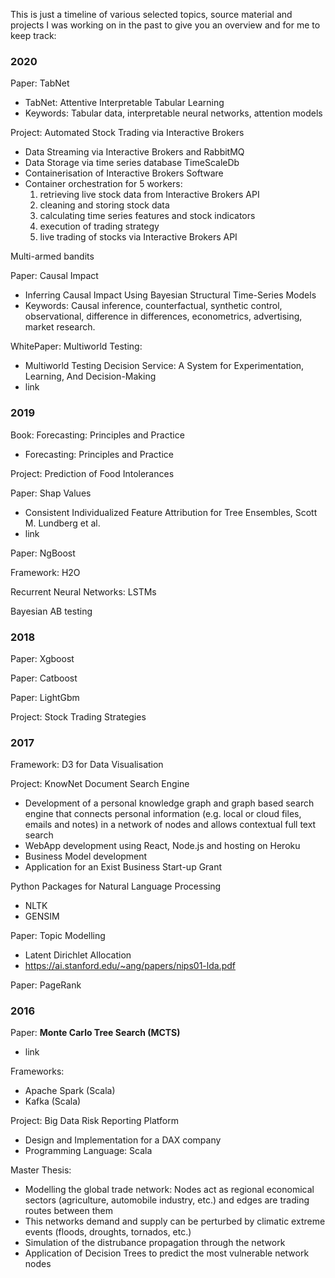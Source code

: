
This is just a timeline of various selected topics, source material and projects I was working on in the past to give you an overview and for me to keep track: 


### 2020

Paper: TabNet
- TabNet: Attentive Interpretable Tabular Learning
- Keywords: Tabular data, interpretable neural networks, attention models

Project: Automated Stock Trading via Interactive Brokers
- Data Streaming via Interactive Brokers and RabbitMQ
- Data Storage via time series database TimeScaleDb
- Containerisation of Interactive Brokers Software
- Container orchestration for 5 workers: 
    1. retrieving live stock data from Interactive Brokers API
    2. cleaning and storing stock data
    3. calculating time series features and stock indicators
    4. execution of trading strategy
    5. live trading of stocks via Interactive Brokers API

Multi-armed bandits

Paper: Causal Impact
- Inferring Causal Impact Using Bayesian Structural Time-Series Models
- Keywords: Causal inference, counterfactual, synthetic control, observational, difference in differences, econometrics, advertising, market research.

WhitePaper: Multiworld Testing: 
- Multiworld Testing Decision Service:
A System for Experimentation, Learning, And Decision-Making
- link


### 2019

Book: Forecasting: Principles and Practice
- Forecasting: Principles and Practice


Project: Prediction of Food Intolerances

Paper: Shap Values
- Consistent Individualized Feature Attribution for Tree
Ensembles, Scott M. Lundberg et al.
- link

Paper: NgBoost

Framework: H2O

Recurrent Neural Networks: LSTMs

Bayesian AB testing

### 2018
Paper: Xgboost

Paper: Catboost

Paper: LightGbm

Project: Stock Trading Strategies

### 2017

Framework: D3 for Data Visualisation

Project: KnowNet Document Search Engine
- Development of a personal knowledge graph and graph based search engine that connects personal information (e.g. local or cloud files, emails and notes)
in a network of nodes and allows contextual full text search
- WebApp development using React, Node.js and hosting on Heroku
- Business Model development
- Application for an Exist Business Start-up Grant

Python Packages for Natural Language Processing
- NLTK
- GENSIM

Paper: Topic Modelling
- Latent Dirichlet Allocation
- https://ai.stanford.edu/~ang/papers/nips01-lda.pdf

Paper: PageRank

### 2016

Paper: **Monte Carlo Tree Search (MCTS)**
- link

Frameworks: 
- Apache Spark (Scala)
- Kafka (Scala)

Project: Big Data Risk Reporting Platform
- Design and Implementation for a DAX company
- Programming Language: Scala

Master Thesis: 
- Modelling the global trade network: Nodes act as regional economical sectors (agriculture, automobile industry, etc.) and edges are trading routes between them
- This networks demand and supply can be perturbed by climatic extreme events (floods, droughts, tornados, etc.)
- Simulation of the distrubance propagation through the network 
- Application of Decision Trees to predict the most vulnerable network nodes


